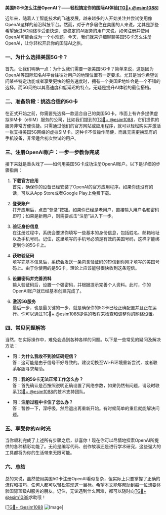 **美国5G卡怎么注册OpenAI？——轻松搞定你的国际AI体验[[TG💪+ @esim1088](https://t.me/s/esim1088)]**

近年来，随着人工智能技术的飞速发展，越来越多的人开始关注并尝试使用像OpenAI这样的前沿科技平台。然而，对于许多居住在美国的人来说，尤其是那些希望通过5G网络享受更快速、更稳定的AI服务的用户来说，如何注册并使用OpenAI可能会成为一个小难题。今天，我们就来详细聊聊美国5G卡怎么注册OpenAI，让你轻松开启你的国际AI之旅。

### 一、为什么选择美国5G卡？

首先，让我们明确一点：为什么我们需要一张美国5G卡？简单来说，这是因为OpenAI等国际知名AI平台往往对用户的地理位置有一定要求。尤其是当你希望访问某些特定功能或者享受更快的服务速度时，拥有一个美国IP地址会是一个不错的选择。而5G网络以其高速度和低延迟的特点，无疑是提升AI体验的最佳搭档。

### 二、准备阶段：挑选合适的5G卡

在正式开始之前，你需要先选择一款适合自己的美国5G卡。市面上有许多提供虚拟SIM卡（eSIM）服务的公司，比如我们提到的[TG💪+ @esim1088](https://t.me/s/esim1088)，它们提供的服务非常方便快捷。只需通过他们的官方网站或应用程序，就可以轻松购买并激活一张支持美国5G网络的虚拟SIM卡。这种卡不仅操作简便，而且无需更换现有的手机设备，非常适合初次尝试的用户。

### 三、注册OpenAI账户：一步一步教你完成

接下来就是重头戏了——如何用美国5G卡成功注册OpenAI账户。以下是详细的步骤指南：

1. **下载官方应用**  
   首先，确保你的设备已经安装了OpenAI的官方应用程序。如果你还没有的话，可以从App Store或者Google Play上免费下载。

2. **登录账户**  
   打开应用后，点击“登录”按钮。如果你已经是老用户，直接输入用户名和密码即可；如果是新用户，则需要点击“注册”进入下一步。

3. **验证身份信息**  
   在注册过程中，系统会要求你填写一些基本的身份信息，包括姓名、邮箱地址以及手机号码。记住，这里填写的手机号必须是有效的美国号码，这样才能绑定到你的5G卡上。

4. **获取验证码**  
   填写完基本信息后，系统会发送一条包含验证码的短信到你刚才填写的美国号码上。由于你使用的是5G卡，理论上应该能够很快收到这条短信。

5. **设置密码并完善资料**  
   输入验证码后，设置一个强密码，并根据提示完善个人资料。此时，你的OpenAI账户就已经基本创建完成了。

6. **激活5G服务**  
   最后一步，也是最关键的一步，就是确保你的5G卡已经正确配置并且正在运行。你可以通过[TG💪+ @esim1088](https://t.me/s/esim1088)提供的教程来检查和调整你的网络设置。

### 四、常见问题解答

当然，在实际操作中，难免会遇到各种各样的问题。以下是一些常见的疑问及解决方法：

- **问：为什么我收不到验证码短信？**  
  答：这可能是由于信号不好导致的。建议切换至Wi-Fi环境重新尝试，或者联系客服寻求帮助。

- **问：我的5G卡无法正常工作怎么办？**  
  答：首先确认是否按照说明正确设置了网络参数，如果仍然有问题，请及时联系[TG💪+ @esim1088](https://t.me/s/esim1088)的技术支持团队。

- **问：注册过程中卡住了怎么办？**  
  答：暂停一下，深呼吸，然后退出再重新开始。有时候简单的重启就能解决问题。

### 五、享受你的AI时光

当你顺利完成了上述所有步骤之后，恭喜你！现在你可以尽情地探索OpenAI所提供的各种精彩功能了。无论是编写代码、创作故事还是进行学术研究，这些强大的工具都将为你的生活带来无限可能。

### 六、总结

总的来说，虽然使用美国5G卡注册OpenAI看似复杂，但实际上只要掌握了正确的流程和技巧，任何人都可以轻松实现这一目标。希望本文能够帮助到每一位想要体验国际顶级AI服务的朋友。记住，无论遇到什么困难，都可以随时向[TG💪+ @esim1088](https://t.me/s/esim1088)求助哦！

[[TG💪+ @esim1088](https://t.me/s/esim1088) ![Image](https://i.postimg.cc/4NQfJmqS/Snipaste-2025-05-13-00-14-12.png)]